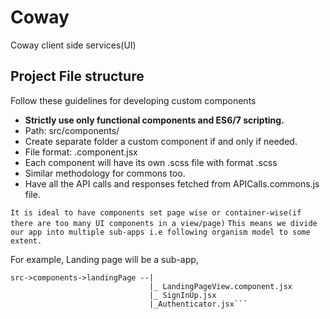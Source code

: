 # Coway
Coway client side services(UI)

## Project File structure
Follow these guidelines for developing custom components
* **Strictly use only functional components and ES6/7 scripting.**
* Path: src/components/<componentname>
* Create separate folder a custom component if and only if needed.
* File format: <componentname>.component.jsx
* Each component will have its own .scss file with format <componentname>.scss
* Similar methodology for commons too.
* Have all the API calls and responses fetched from APICalls.commons.js file.

```It is ideal to have components set page wise or container-wise(if there are too many UI components in a view/page)```
``This means we divide our app into multiple sub-apps i.e following organism model to some extent.``
 
For example, Landing page will be a sub-app,
```
src->components->landingPage --|
                               |_ LandingPageView.component.jsx
                               |_ SignInUp.jsx
                               |_Authenticator.jsx```
                               
                
    






